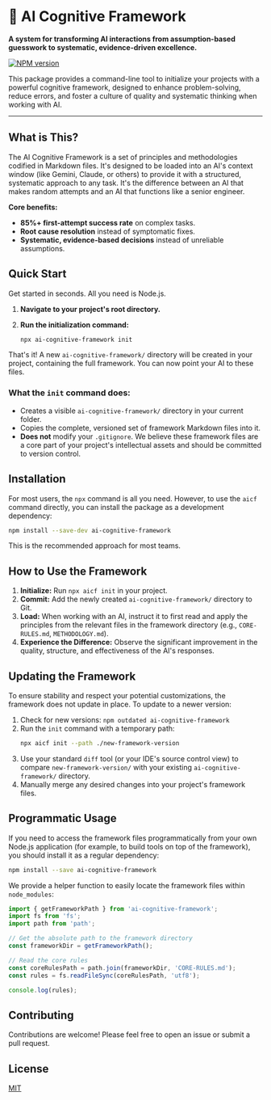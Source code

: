 # 🧠 AI Cognitive Framework

**A system for transforming AI interactions from assumption-based guesswork to systematic, evidence-driven excellence.**

[![NPM version](https://img.shields.io/npm/v/ai-cognitive-framework.svg)](https://www.npmjs.com/package/ai-cognitive-framework)

This package provides a command-line tool to initialize your projects with a powerful cognitive framework, designed to enhance problem-solving, reduce errors, and foster a culture of quality and systematic thinking when working with AI.

---

## What is This?

The AI Cognitive Framework is a set of principles and methodologies codified in Markdown files. It's designed to be loaded into an AI's context window (like Gemini, Claude, or others) to provide it with a structured, systematic approach to any task. It's the difference between an AI that makes random attempts and an AI that functions like a senior engineer.

**Core benefits:**
- **85%+ first-attempt success rate** on complex tasks.
- **Root cause resolution** instead of symptomatic fixes.
- **Systematic, evidence-based decisions** instead of unreliable assumptions.

## Quick Start

Get started in seconds. All you need is Node.js.

1.  **Navigate to your project's root directory.**

2.  **Run the initialization command:**

    ```bash
    npx ai-cognitive-framework init
    ```

That's it! A new `ai-cognitive-framework/` directory will be created in your project, containing the full framework. You can now point your AI to these files.

### What the `init` command does:

- Creates a visible `ai-cognitive-framework/` directory in your current folder.
- Copies the complete, versioned set of framework Markdown files into it.
- **Does not** modify your `.gitignore`. We believe these framework files are a core part of your project's intellectual assets and should be committed to version control.

## Installation

For most users, the `npx` command is all you need. However, to use the `aicf` command directly, you can install the package as a development dependency:

```bash
npm install --save-dev ai-cognitive-framework
```

This is the recommended approach for most teams.

## How to Use the Framework

1.  **Initialize:** Run `npx aicf init` in your project.
2.  **Commit:** Add the newly created `ai-cognitive-framework/` directory to Git.
3.  **Load:** When working with an AI, instruct it to first read and apply the principles from the relevant files in the framework directory (e.g., `CORE-RULES.md`, `METHODOLOGY.md`).
4.  **Experience the Difference:** Observe the significant improvement in the quality, structure, and effectiveness of the AI's responses.

## Updating the Framework

To ensure stability and respect your potential customizations, the framework does not update in place. To update to a newer version:

1.  Check for new versions: `npm outdated ai-cognitive-framework`
2.  Run the `init` command with a temporary path:
    ```bash
    npx aicf init --path ./new-framework-version
    ```
3.  Use your standard `diff` tool (or your IDE's source control view) to compare `new-framework-version/` with your existing `ai-cognitive-framework/` directory.
4.  Manually merge any desired changes into your project's framework files.

## Programmatic Usage

If you need to access the framework files programmatically from your own Node.js application (for example, to build tools on top of the framework), you should install it as a regular dependency:

```bash
npm install --save ai-cognitive-framework
```

We provide a helper function to easily locate the framework files within `node_modules`:

```javascript
import { getFrameworkPath } from 'ai-cognitive-framework';
import fs from 'fs';
import path from 'path';

// Get the absolute path to the framework directory
const frameworkDir = getFrameworkPath();

// Read the core rules
const coreRulesPath = path.join(frameworkDir, 'CORE-RULES.md');
const rules = fs.readFileSync(coreRulesPath, 'utf8');

console.log(rules);
```

## Contributing

Contributions are welcome! Please feel free to open an issue or submit a pull request.

## License

[MIT](LICENSE)
